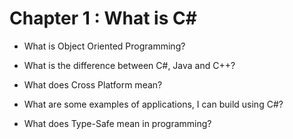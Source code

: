 # Chapter 1 : What is C#

- What is Object Oriented Programming?

- What is the difference between C#, Java and C++?

- What does Cross Platform mean?

- What are some examples of applications, I can build using C#?

- What does Type-Safe mean in programming?